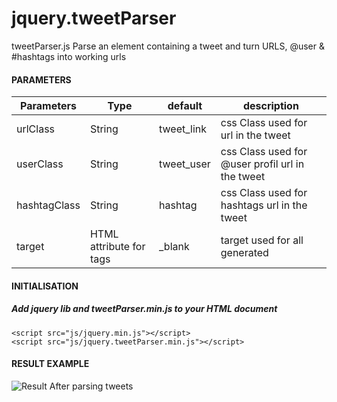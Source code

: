 jquery.tweetParser
==================

tweetParser.js Parse an element containing a tweet and turn URLS, @user &amp; #hashtags into working urls

#### PARAMETERS

| Parameters | Type | default | description |
| ------------- | ----------- | ----------- | ----------- |
| urlClass  | String | tweet_link | css Class used for url in the tweet |
| userClass | String | tweet_user | css Class used for @user profil url in the tweet |
| hashtagClass | String | hashtag | css Class used for hashtags url in the tweet |
| target | HTML attribute for <a> tags | _blank | target used for all <a> generated |

#### INITIALISATION
##### Add jquery lib and tweetParser.min.js to your HTML document

    <script src="js/jquery.min.js"></script>
    <script src="js/jquery.tweetParser.min.js"></script>
    


#### RESULT EXAMPLE
![Result After parsing tweets](https://farm9.staticflickr.com/8670/15852276268_221f9f8b85_o.png)


